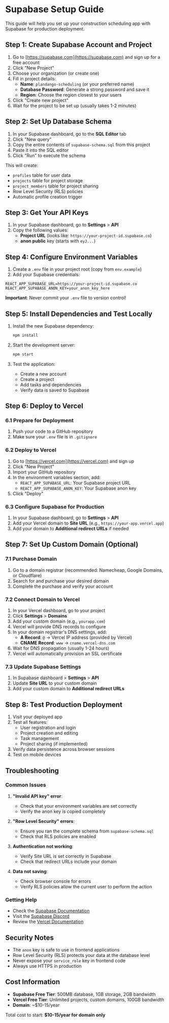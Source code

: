 # Supabase Setup Guide

This guide will help you set up your construction scheduling app with Supabase for production deployment.

## Step 1: Create Supabase Account and Project

1. Go to [https://supabase.com](https://supabase.com) and sign up for a free account
2. Click "New Project"
3. Choose your organization (or create one)
4. Fill in project details:
   - **Name**: `plandango-scheduling` (or your preferred name)
   - **Database Password**: Generate a strong password and save it
   - **Region**: Choose the region closest to your users
5. Click "Create new project"
6. Wait for the project to be set up (usually takes 1-2 minutes)

## Step 2: Set Up Database Schema

1. In your Supabase dashboard, go to the **SQL Editor** tab
2. Click "New query"
3. Copy the entire contents of `supabase-schema.sql` from this project
4. Paste it into the SQL editor
5. Click "Run" to execute the schema

This will create:
- `profiles` table for user data
- `projects` table for project storage
- `project_members` table for project sharing
- Row Level Security (RLS) policies
- Automatic profile creation trigger

## Step 3: Get Your API Keys

1. In your Supabase dashboard, go to **Settings** > **API**
2. Copy the following values:
   - **Project URL** (looks like: `https://your-project-id.supabase.co`)
   - **anon public** key (starts with `eyJ...`)

## Step 4: Configure Environment Variables

1. Create a `.env` file in your project root (copy from `env.example`)
2. Add your Supabase credentials:

```env
REACT_APP_SUPABASE_URL=https://your-project-id.supabase.co
REACT_APP_SUPABASE_ANON_KEY=your_anon_key_here
```

**Important**: Never commit your `.env` file to version control!

## Step 5: Install Dependencies and Test Locally

1. Install the new Supabase dependency:
   ```bash
   npm install
   ```

2. Start the development server:
   ```bash
   npm start
   ```

3. Test the application:
   - Create a new account
   - Create a project
   - Add tasks and dependencies
   - Verify data is saved to Supabase

## Step 6: Deploy to Vercel

### 6.1 Prepare for Deployment

1. Push your code to a GitHub repository
2. Make sure your `.env` file is in `.gitignore`

### 6.2 Deploy to Vercel

1. Go to [https://vercel.com](https://vercel.com) and sign up
2. Click "New Project"
3. Import your GitHub repository
4. In the environment variables section, add:
   - `REACT_APP_SUPABASE_URL`: Your Supabase project URL
   - `REACT_APP_SUPABASE_ANON_KEY`: Your Supabase anon key
5. Click "Deploy"

### 6.3 Configure Supabase for Production

1. In your Supabase dashboard, go to **Settings** > **API**
2. Add your Vercel domain to **Site URL** (e.g., `https://your-app.vercel.app`)
3. Add your domain to **Additional redirect URLs** if needed

## Step 7: Set Up Custom Domain (Optional)

### 7.1 Purchase Domain

1. Go to a domain registrar (recommended: Namecheap, Google Domains, or Cloudflare)
2. Search for and purchase your desired domain
3. Complete the purchase and verify your account

### 7.2 Connect Domain to Vercel

1. In your Vercel dashboard, go to your project
2. Click **Settings** > **Domains**
3. Add your custom domain (e.g., `yourapp.com`)
4. Vercel will provide DNS records to configure
5. In your domain registrar's DNS settings, add:
   - **A Record**: `@` → Vercel IP address (provided by Vercel)
   - **CNAME Record**: `www` → `cname.vercel-dns.com`
6. Wait for DNS propagation (usually 1-24 hours)
7. Vercel will automatically provision an SSL certificate

### 7.3 Update Supabase Settings

1. In Supabase dashboard > **Settings** > **API**
2. Update **Site URL** to your custom domain
3. Add your custom domain to **Additional redirect URLs**

## Step 8: Test Production Deployment

1. Visit your deployed app
2. Test all features:
   - User registration and login
   - Project creation and editing
   - Task management
   - Project sharing (if implemented)
3. Verify data persistence across browser sessions
4. Test on mobile devices

## Troubleshooting

### Common Issues

1. **"Invalid API key" error**:
   - Check that your environment variables are set correctly
   - Verify the anon key is copied completely

2. **"Row Level Security" errors**:
   - Ensure you ran the complete schema from `supabase-schema.sql`
   - Check that RLS policies are enabled

3. **Authentication not working**:
   - Verify Site URL is set correctly in Supabase
   - Check that redirect URLs include your domain

4. **Data not saving**:
   - Check browser console for errors
   - Verify RLS policies allow the current user to perform the action

### Getting Help

- Check the [Supabase Documentation](https://supabase.com/docs)
- Visit the [Supabase Discord](https://discord.supabase.com)
- Review the [Vercel Documentation](https://vercel.com/docs)

## Security Notes

- The `anon` key is safe to use in frontend applications
- Row Level Security (RLS) protects your data at the database level
- Never expose your `service_role` key in frontend code
- Always use HTTPS in production

## Cost Information

- **Supabase Free Tier**: 500MB database, 1GB storage, 2GB bandwidth
- **Vercel Free Tier**: Unlimited projects, custom domains, 100GB bandwidth
- **Domain**: ~$10-15/year

Total cost to start: **$10-15/year for domain only**



